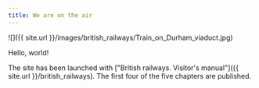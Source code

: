 ```yaml
---
title: We are on the air
---
```


![]({{ site.url }}/images/british_railways/Train_on_Durham_viaduct.jpg)

Hello, world! 

The site has been launched with ["British railways. Visitor's manual"]({{ site.url }}/british_railways). The first four of the five chapters are published.

